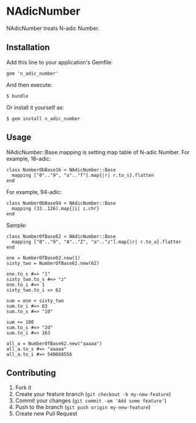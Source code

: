 # NAdicNumber

NAdicNumber treats N-adic Number.

## Installation

Add this line to your application's Gemfile:

    gem 'n_adic_number'

And then execute:

    $ bundle

Or install it yourself as:

    $ gem install n_adic_number

## Usage
NAdicNumber::Base.mapping is setting map table of N-adic Number.
For example, 16-adic:

    class NumberObBase16 < NAdicNumber::Base
      mapping ["0".."9", "a".."f"].map{|r| r.to_s}.flatten
    end

For example, 94-adic:

    class NumberObBase94 < NAdicNumber::Base
      mapping (33..126).map{|i| i.chr}
    end

Sample:

    class NumberOfBase62 < NAdicNumber::Base
      mapping ["0".."9", "A".."Z", "a".."z"].map{|r| r.to_a}.flatter
    end

    one = NumberOfBase62.new(1)
    sixty_two = NumberOfBase62.new(62)

    one.to_s #=> "1"
    sixty_two.to_s #=> "z"
    one.to_i #=> 1
    sixty_two.to_i => 62

    sum = one + sixty_two
    sum.to_i #=> 63
    sum.to_s #=> "10"

    sum += 100
    sum.to_s #=> "2d"
    sum.to_i #=> 163

    all_a = NumberOfBase62.new("aaaaa")
    all_a.to_s #=> "aaaaa"
    all_a.to_i #=> 540668556




## Contributing

1. Fork it
2. Create your feature branch (`git checkout -b my-new-feature`)
3. Commit your changes (`git commit -am 'Add some feature'`)
4. Push to the branch (`git push origin my-new-feature`)
5. Create new Pull Request
